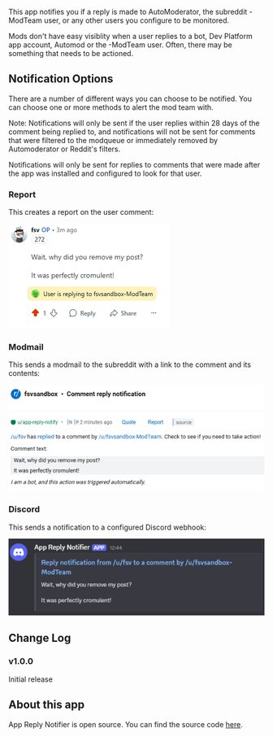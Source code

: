 This app notifies you if a reply is made to AutoModerator, the subreddit -ModTeam user, or any other users you configure to be monitored.

Mods don't have easy visiblity when a user replies to a bot, Dev Platform app account, Automod or the -ModTeam user. Often, there may be something that needs to be actioned.

## Notification Options

There are a number of different ways you can choose to be notified. You can choose one or more methods to alert the mod team with.

Note: Notifications will only be sent if the user replies within 28 days of the comment being replied to, and notifications will not be sent for comments that were filtered to the modqueue or immediately removed by Automoderator or Reddit's filters.

Notifications will only be sent for replies to comments that were made after the app was installed and configured to look for that user.

### Report

This creates a report on the user comment:

![image](https://github.com/fsvreddit/app-reply-notify/blob/main/doc_images/report.png?raw=true)

### Modmail

This sends a modmail to the subreddit with a link to the comment and its contents:

![image](https://github.com/fsvreddit/app-reply-notify/blob/main/doc_images/modmail.png?raw=true)

### Discord

This sends a notification to a configured Discord webhook:

![image](https://github.com/fsvreddit/app-reply-notify/blob/main/doc_images/discord.png?raw=true)

## Change Log

### v1.0.0

Initial release

## About this app

App Reply Notifier is open source. You can find the source code [here](https://github.com/fsvreddit/app-reply-notify).
